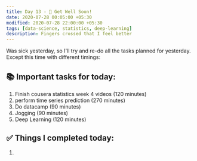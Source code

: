 ```yaml
---
title: Day 13 - 🤒 Get Well Soon!
date: 2020-07-28 00:05:00 +05:30
modified: 2020-07-28 22:00:00 +05:30
tags: [data-science, statistics, deep-learning]
description: Fingers crossed that I feel better
---
```


Was sick yesterday, so I'll try and re-do all the tasks planned for yesterday. Except this time with different timings:

## 📚 Important tasks for today:
1. Finish cousera statistics week 4 videos (120 minutes)
2. perform time series prediction (270 minutes)
3. Do datacamp (90 minutes)
4. Jogging (90 minutes)
5. Deep Learning (120 minutes)

## ✅ Things I completed today:
1. 
